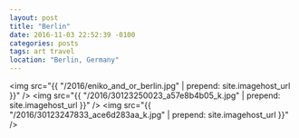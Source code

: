 ```yaml
---
layout: post
title: "Berlin"
date: 2016-11-03 22:52:39 -0100
categories: posts
tags: art travel
location: "Berlin, Germany"
---
```


<img src="{{ "/2016/eniko_and_or_berlin.jpg" | prepend: site.imagehost_url }}" />
<img src="{{ "/2016/30123250023_a57e8b4b05_k.jpg" | prepend: site.imagehost_url }}" />
<img src="{{ "/2016/30123247833_ace6d283aa_k.jpg" | prepend: site.imagehost_url }}" />
